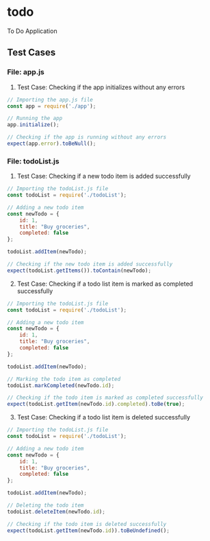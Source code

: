 # todo
To Do Application

## Test Cases

### File: app.js

1. Test Case: Checking if the app initializes without any errors
```javascript
// Importing the app.js file
const app = require('./app');

// Running the app
app.initialize();

// Checking if the app is running without any errors
expect(app.error).toBeNull();
```

### File: todoList.js

1. Test Case: Checking if a new todo item is added successfully
```javascript
// Importing the todoList.js file
const todoList = require('./todoList');

// Adding a new todo item
const newTodo = {
    id: 1,
    title: "Buy groceries",
    completed: false
};

todoList.addItem(newTodo);

// Checking if the new todo item is added successfully
expect(todoList.getItems()).toContain(newTodo);
```

2. Test Case: Checking if a todo list item is marked as completed successfully
```javascript
// Importing the todoList.js file
const todoList = require('./todoList');

// Adding a new todo item
const newTodo = {
    id: 1,
    title: "Buy groceries",
    completed: false
};

todoList.addItem(newTodo);

// Marking the todo item as completed
todoList.markCompleted(newTodo.id);

// Checking if the todo item is marked as completed successfully
expect(todoList.getItem(newTodo.id).completed).toBe(true);
```

3. Test Case: Checking if a todo list item is deleted successfully
```javascript
// Importing the todoList.js file
const todoList = require('./todoList');

// Adding a new todo item
const newTodo = {
    id: 1,
    title: "Buy groceries",
    completed: false
};

todoList.addItem(newTodo);

// Deleting the todo item
todoList.deleteItem(newTodo.id);

// Checking if the todo item is deleted successfully
expect(todoList.getItem(newTodo.id)).toBeUndefined();
```